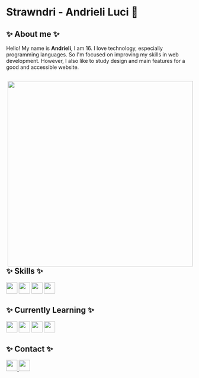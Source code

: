 <h1> Strawndri - Andrieli Luci 🌈 </h1>

<h2> ✨ About me ✨ </h2>
<p> Hello! My name is <strong>Andrieli</strong>, I am 16. I love technology, especially programming languages. So I'm focused
on improving my skills in web development. However, I also like to study design and main features for a good and 
accessible website.</p>

<div> 
  <img align="right" width="500em" src="https://64.media.tumblr.com/587156531ea4a91473adeadbc6af0e13/b865992b21c858ce-23/s640x960/85438340b94ece05f9ef87e75e77bdff7382fa87.gifv" />
  
  <h2>✨ Skills ✨</h2>
  <div>
    <img height="30em" src="https://img.shields.io/badge/HTML5-643194?style=for-the-badge&logo=html5&logoColor=F2F2F2">
    <img height="30em" src="https://img.shields.io/badge/CSS3-643194?style=for-the-badge&logo=css3&logoColor=F2F2F2">
    <img height="30em" src="https://img.shields.io/badge/Sass-643194?style=for-the-badge&logo=sass&logoColor=F2F2F2" />
    <img height="30em" src="https://img.shields.io/badge/Python-643194?style=for-the-badge&logo=python&logoColor=F2F2F2">
  </div>

  <h2>✨ Currently Learning ✨</h2>
  <div>
    <img height="30em" src="https://img.shields.io/badge/JavaScript-8f3194?style=for-the-badge&logo=javascript&logoColor=F2F2F2" />
    <img height="30em" src="https://img.shields.io/badge/React-8f3194?style=for-the-badge&logo=react&logoColor=F2F2F2" /> 
    <img height="30em" src="https://img.shields.io/badge/TypeScript-8f3194?style=for-the-badge&logo=typescript&logoColor=F2F2F2" />
    <img height="30em" src="https://img.shields.io/badge/Java-8f3194?style=for-the-badge&logo=java&logoColor=F2F2F2" />
  </div>

  <h2>✨ Contact ✨</h2>
  <div>
    <a href="mailto:andrieliluci@gmail.com">
      <img height="30em" src="https://img.shields.io/badge/Gmail-943169?style=for-the-badge&logo=gmail&logoColor=f2f2f2"/> 
    </a>
    <a href="https://www.linkedin.com/in/andrieli-luci/" target="_blank">
      <img height="30em" src="https://img.shields.io/badge/LinkedIn-943169?style=for-the-badge&logo=linkedin&logoColor=f2f2f2"/>
    </a>
  </div>  
</div>
